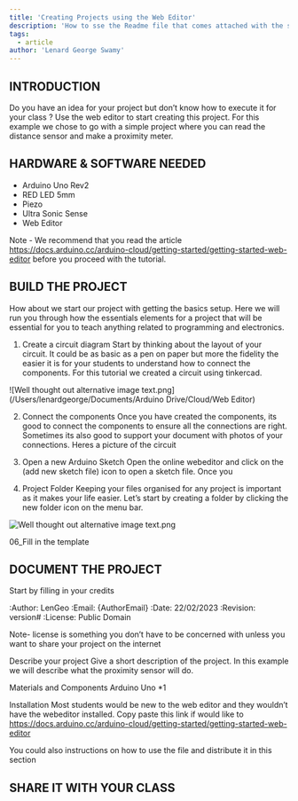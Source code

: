 ```yaml
---
title: 'Creating Projects using the Web Editor'
description: 'How to sse the Readme file that comes attached with the sketch on the webeditor'
tags: 
  - article
author: 'Lenard George Swamy'
---
```


## INTRODUCTION 

Do you have an idea for your project but don’t know how to execute it for your class ? Use the web editor to start creating this project. For this example we chose to go with a simple project where you can read the distance sensor and make a proximity meter. 

## HARDWARE & SOFTWARE NEEDED 
- Arduino Uno Rev2 
- RED LED 5mm 
- Piezo 
- Ultra Sonic Sense 
- Web Editor 

Note - We recommend that you read the article https://docs.arduino.cc/arduino-cloud/getting-started/getting-started-web-editor before you proceed with the tutorial. 

## BUILD THE PROJECT 
How about we start our project with getting the basics setup. Here we will run you through how the essentials elements for a project that will be essential for you to teach anything related to programming and electronics.

01. Create a circuit diagram
Start by thinking about the layout of your circuit. It could be as basic as a pen on paper but more the fidelity the easier it is for your students to understand how to connect the components. For this tutorial we created a circuit using tinkercad. 

![Well thought out alternative image text.png](/Users/lenardgeorge/Documents/Arduino Drive/Cloud/Web Editor)

02. Connect the components 
Once you have created the components, its good to connect the components to ensure all the connections are right. Sometimes its also good to support your document with photos of your connections. Heres a picture of the circuit

03. Open a new Arduino Sketch 
Open the online webeditor and click on the (add new sketch file) icon to open a sketch file. Once you  

02. Project Folder 
Keeping your files organised for any project is important as it makes your life easier. Let’s start by creating a folder by clicking the new folder icon on the menu bar.

![Well thought out alternative image text.png]()

06_Fill in the template 

## DOCUMENT THE PROJECT 
Start by filling in your credits 


:Author: LenGeo
:Email: {AuthorEmail}
:Date: 22/02/2023
:Revision: version#
:License: Public Domain

Note- license is something you don’t have to be concerned with unless you want to share your project on the internet 

Describe your project
Give a short description of the project. In this example we will describe what the proximity sensor will do. 

Materials and Components 
Arduino Uno *1 


Installation 
Most students would be new to the web editor and they wouldn’t have the webeditor installed. Copy paste this link if would like to 
https://docs.arduino.cc/arduino-cloud/getting-started/getting-started-web-editor



You could also instructions on how to use the file and distribute it in this section 

## SHARE IT WITH YOUR CLASS 




 


